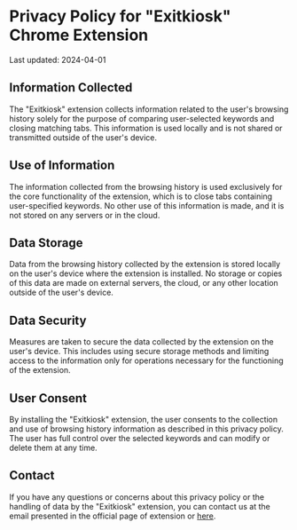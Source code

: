 # Privacy Policy for "Exitkiosk" Chrome Extension

Last updated: 2024-04-01

## Information Collected

The "Exitkiosk" extension collects information related to the user's browsing history solely for the purpose of comparing user-selected keywords and closing matching tabs. This information is used locally and is not shared or transmitted outside of the user's device.

## Use of Information

The information collected from the browsing history is used exclusively for the core functionality of the extension, which is to close tabs containing user-specified keywords. No other use of this information is made, and it is not stored on any servers or in the cloud.

## Data Storage

Data from the browsing history collected by the extension is stored locally on the user's device where the extension is installed. No storage or copies of this data are made on external servers, the cloud, or any other location outside of the user's device.

## Data Security

Measures are taken to secure the data collected by the extension on the user's device. This includes using secure storage methods and limiting access to the information only for operations necessary for the functioning of the extension.

## User Consent

By installing the "Exitkiosk" extension, the user consents to the collection and use of browsing history information as described in this privacy policy. The user has full control over the selected keywords and can modify or delete them at any time.

## Contact

If you have any questions or concerns about this privacy policy or the handling of data by the "Exitkiosk" extension, you can contact us at the email presented in the official page of extension or [here](https://github.com/danidoble/exitkiosk/issues).

